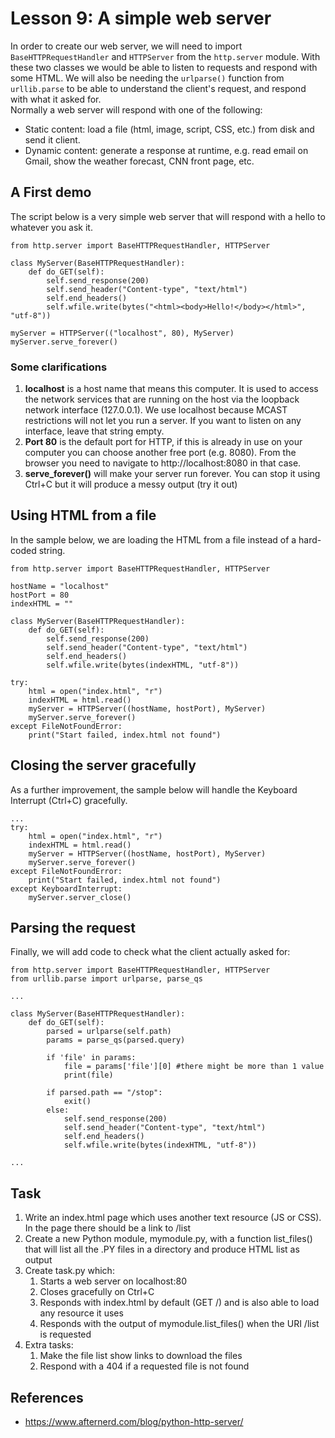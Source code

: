 # Lesson 9: A simple web server
<!--
3.7.Web 
3.7.1. Creating a simple web interface to control scripts. 
3.7.2. Setting script permissions.
4.3.Controlling scripts 
4.3.1. Building a web application to control scripts on the target machine.
-->

In order to create our web server, we will need to import ```BaseHTTPRequestHandler``` and ```HTTPServer``` from the ```http.server``` module. With these two classes we would be able to listen to requests and respond with some HTML. We will also be needing the ```urlparse()``` function from ```urllib.parse``` to be able to understand the client's request, and respond with what it asked for.  
Normally a web server will respond with one of the following:
* Static content: load a file (html, image, script, CSS, etc.) from disk and send it client.
* Dynamic content: generate a response at runtime, e.g. read email on Gmail, show the weather forecast, CNN front page, etc.

## A First demo
The script below is a very simple web server that will respond with a hello to whatever you ask it.
~~~
from http.server import BaseHTTPRequestHandler, HTTPServer

class MyServer(BaseHTTPRequestHandler):
    def do_GET(self):
        self.send_response(200)
        self.send_header("Content-type", "text/html")
        self.end_headers()
        self.wfile.write(bytes("<html><body>Hello!</body></html>", "utf-8"))

myServer = HTTPServer(("localhost", 80), MyServer)
myServer.serve_forever()
~~~

### Some clarifications
1. **localhost** is a host name that means this computer. It is used to access the network services that are running on the host via the loopback network interface (127.0.0.1). We use localhost because MCAST restrictions will not let you run a server. If you want to listen on any interface, leave that string empty.  
1. **Port 80** is the default port for HTTP, if this is already in use on your computer you can choose another free port (e.g. 8080). From the browser you need to navigate to http://localhost:8080 in that case.   
1. **serve_forever()** will make your server run forever. You can stop it using Ctrl+C but it will produce a messy output (try it out)

## Using HTML from a file
In the sample below, we are loading the HTML from a file instead of a hard-coded string.
~~~
from http.server import BaseHTTPRequestHandler, HTTPServer

hostName = "localhost"
hostPort = 80
indexHTML = ""

class MyServer(BaseHTTPRequestHandler):
    def do_GET(self):
        self.send_response(200)
        self.send_header("Content-type", "text/html")
        self.end_headers()
        self.wfile.write(bytes(indexHTML, "utf-8"))

try:
    html = open("index.html", "r")
    indexHTML = html.read()
    myServer = HTTPServer((hostName, hostPort), MyServer)
    myServer.serve_forever()
except FileNotFoundError:
    print("Start failed, index.html not found")
~~~

## Closing the server gracefully
As a further improvement, the sample below will handle the Keyboard Interrupt (Ctrl+C) gracefully.
~~~
...
try:
    html = open("index.html", "r")
    indexHTML = html.read()
    myServer = HTTPServer((hostName, hostPort), MyServer)
    myServer.serve_forever()
except FileNotFoundError:
    print("Start failed, index.html not found")
except KeyboardInterrupt:
    myServer.server_close()
~~~

## Parsing the request
Finally, we will add code to check what the client actually asked for:
~~~
from http.server import BaseHTTPRequestHandler, HTTPServer
from urllib.parse import urlparse, parse_qs

...

class MyServer(BaseHTTPRequestHandler):
    def do_GET(self):
        parsed = urlparse(self.path)
        params = parse_qs(parsed.query)

        if 'file' in params:
            file = params['file'][0] #there might be more than 1 value
            print(file)
        
        if parsed.path == "/stop":
            exit()
        else:
            self.send_response(200)
            self.send_header("Content-type", "text/html")
            self.end_headers()
            self.wfile.write(bytes(indexHTML, "utf-8"))

...
~~~

## Task
1. Write an index.html page which uses another text resource (JS or CSS). In the page there should be a link to /list
2. Create a new Python module, mymodule.py, with a function list_files() that will list all the .PY files in a directory and produce HTML list as output
3. Create task.py which:
    1. Starts a web server on localhost:80
    1. Closes gracefully on Ctrl+C
    1. Responds with index.html by default (GET /) and is also able to load any resource it uses
    1. Responds with the output of mymodule.list_files() when the URI /list is requested
4. Extra tasks: 
    1. Make the file list show links to download the files
    1. Respond with a 404 if a requested file is not found

## References
* https://www.afternerd.com/blog/python-http-server/
